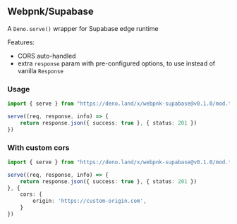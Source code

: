 ## Webpnk/Supabase

A `Deno.serve()` wrapper for Supabase edge runtime

Features:

- CORS auto-handled
- extra `response` param with pre-configured options, to use instead of vanilla `Response`

### Usage

```ts
import { serve } from "https://deno.land/x/webpnk-supabase@v0.1.0/mod.ts";

serve((req, response, info) => {
    return response.json({ success: true }, { status: 201 })
})
```

### With custom cors

```ts
import { serve } from "https://deno.land/x/webpnk-supabase@v0.1.0/mod.ts";

serve((req, response, info) => {
    return response.json({ success: true }, { status: 201 })
}, {
    cors: {
        origin: 'https://custom-origin.com',
    }
})
```